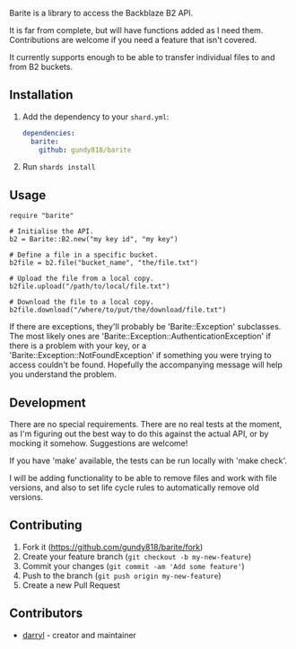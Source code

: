 
Barite is a library to access the Backblaze B2 API.

It is far from complete, but will have functions added as I need them.
Contributions are welcome if you need a feature that isn't covered.

It currently supports enough to be able to transfer individual files to
and from B2 buckets.


## Installation

1. Add the dependency to your `shard.yml`:

   ```yaml
   dependencies:
     barite:
       github: gundy818/barite
   ```

2. Run `shards install`


## Usage

```crystal
require "barite"

# Initialise the API.
b2 = Barite::B2.new("my key id", "my key")

# Define a file in a specific bucket.
b2file = b2.file("bucket_name", "the/file.txt")

# Upload the file from a local copy.
b2file.upload("/path/to/local/file.txt")

# Download the file to a local copy.
b2file.download("/where/to/put/the/download/file.txt")
```

If there are exceptions, they'll probably be
'Barite::Exception' subclasses. The most likely ones are
'Barite::Exception::AuthenticationException' if there is a problem with
your key, or a 'Barite::Exception::NotFoundException' if something you
were trying to access couldn't be found. Hopefully the accompanying
message will help you understand the problem.


## Development

There are no special requirements. There are no real tests at the
moment, as I'm figuring out the best way to do this against the actual
API, or by mocking it somehow. Suggestions are welcome!

If you have 'make' available, the tests can be run locally with 'make check'.

I will be adding functionality to be able to remove files and work with
file versions, and also to set life cycle rules to automatically remove
old versions.


## Contributing

1. Fork it (<https://github.com/gundy818/barite/fork>)
2. Create your feature branch (`git checkout -b my-new-feature`)
3. Commit your changes (`git commit -am 'Add some feature'`)
4. Push to the branch (`git push origin my-new-feature`)
5. Create a new Pull Request


## Contributors

- [darryl](https://github.com/gundy818) - creator and maintainer


<!--- vim: textwidth=88
 -->

